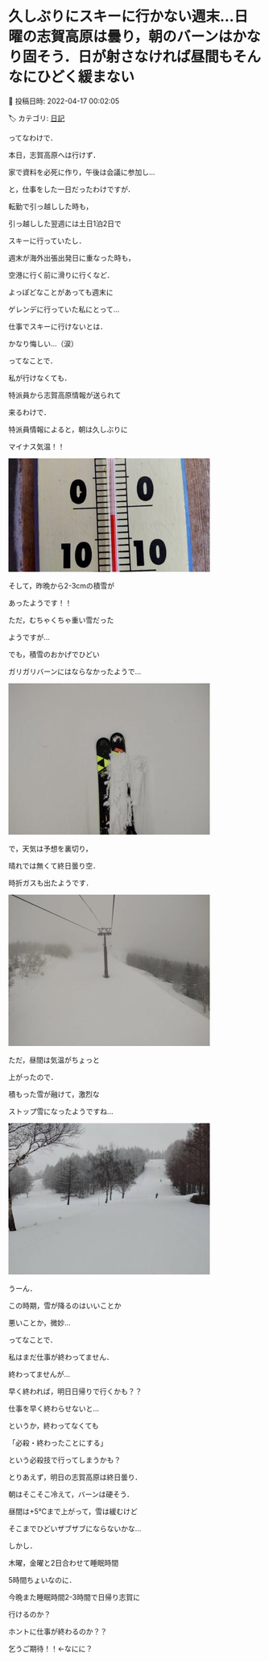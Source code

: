 # 久しぶりにスキーに行かない週末…日曜の志賀高原は曇り，朝のバーンはかなり固そう．日が射さなければ昼間もそんなにひどく緩まない

📅 投稿日時: 2022-04-17 00:02:05

🏷️ カテゴリ: [日記](cc4b5682fb7b8b144980957a978653fb0.md)

ってなわけで．


本日，志賀高原へは行けず．


家で資料を必死に作り，午後は会議に参加し…


と，仕事をした一日だったわけですが．





転勤で引っ越しした時も，


引っ越しした翌週には土日1泊2日で


スキーに行っていたし．


週末が海外出張出発日に重なった時も，


空港に行く前に滑りに行くなど．


よっぽどなことがあっても週末に


ゲレンデに行っていた私にとって…





仕事でスキーに行けないとは．


かなり悔しい…（涙）





ってなことで．


私が行けなくても．


特派員から志賀高原情報が送られて


来るわけで．


特派員情報によると，朝は久しぶりに


マイナス気温！！




![6b006d85e38124b6b5dde9439a0ddb75.jpg](images/6b006d85e38124b6b5dde9439a0ddb75.jpg)




そして，昨晩から2-3cmの積雪が


あったようです！！


ただ，むちゃくちゃ重い雪だった


ようですが…


でも，積雪のおかげでひどい


ガリガリバーンにはならなかったようで…




![1390a9a7baf0ebda86db985f3378fce5.jpg](images/1390a9a7baf0ebda86db985f3378fce5.jpg)




で，天気は予想を裏切り，


晴れでは無くて終日曇り空．


時折ガスも出たようです．




![b820c35baad039a2a5f9fcc5eb910d44.jpg](images/b820c35baad039a2a5f9fcc5eb910d44.jpg)




ただ，昼間は気温がちょっと


上がったので．


積もった雪が融けて，激烈な


ストップ雪になったようですね…




![ed648c62ed2566b8e1dcbbb501ede507.jpg](images/ed648c62ed2566b8e1dcbbb501ede507.jpg)




うーん．


この時期，雪が降るのはいいことか


悪いことか，微妙…





ってなことで．


私はまだ仕事が終わってません．


終わってませんが…





早く終われば，明日日帰りで行くかも？？


仕事を早く終わらせないと…


というか，終わってなくても


「必殺・終わったことにする」


という必殺技で行ってしまうかも？





とりあえず，明日の志賀高原は終日曇り．


朝はそこそこ冷えて，バーンは硬そう．


昼間は+5℃まで上がって，雪は緩むけど


そこまでひどいザブザブにならないかな…





しかし．


木曜，金曜と2日合わせて睡眠時間


5時間ちょいなのに．


今晩また睡眠時間2-3時間で日帰り志賀に


行けるのか？


ホントに仕事が終わるのか？？


乞うご期待！！←なにに？
